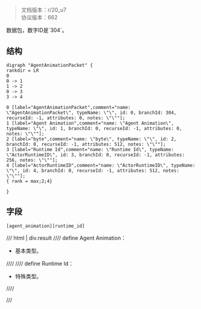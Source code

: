 # <!-- md:samp AgentAnimationPacket -->

> 文档版本：r/20_u7<br/>协议版本：662

<!-- md:samp AgentAnimationPacket -->数据包，数字ID是`304`。

## 结构

```viz
digraph "AgentAnimationPacket" {
rankdir = LR
0
0 -> 1
1 -> 2
0 -> 3
3 -> 4

0 [label="AgentAnimationPacket",comment="name: \"AgentAnimationPacket\", typeName: \"\", id: 0, branchId: 304, recurseId: -1, attributes: 0, notes: \"\""];
1 [label="Agent Animation",comment="name: \"Agent Animation\", typeName: \"\", id: 1, branchId: 0, recurseId: -1, attributes: 0, notes: \"\""];
2 [label="byte",comment="name: \"byte\", typeName: \"\", id: 2, branchId: 0, recurseId: -1, attributes: 512, notes: \"\""];
3 [label="Runtime Id",comment="name: \"Runtime Id\", typeName: \"ActorRuntimeID\", id: 3, branchId: 0, recurseId: -1, attributes: 256, notes: \"\""];
4 [label="ActorRuntimeID",comment="name: \"ActorRuntimeID\", typeName: \"\", id: 4, branchId: 0, recurseId: -1, attributes: 512, notes: \"\""];
{ rank = max;2;4}

}

```

## 字段

```title='AgentAnimationPacket'
[agent_animation][runtime_id]
```

/// html | div.result
//// define
Agent Animation：<!-- md:samp byte -->

- 基本类型。


////
//// define
Runtime Id：[<!-- md:samp ActorRuntimeID -->](../types/actorruntimeid.md)

- 特殊类型。


////

///

